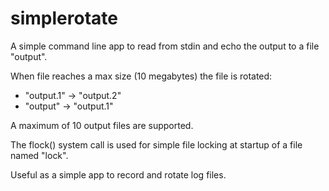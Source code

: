 # simplerotate

A simple command line app to read from stdin and echo the output to a file "output".

When file reaches a max size (10 megabytes) the file is rotated:
* "output.1" -> "output.2"
* "output" -> "output.1"

A maximum of 10 output files are supported.

The flock() system call is used for simple file locking at startup of a file named "lock".

Useful as a simple app to record and rotate log files.
